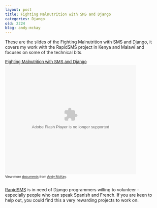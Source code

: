 ```yaml
---
layout: post
title: Fighting Malnutrition with SMS and Django
categories: Django
old: 2224
blog: andy-mckay
---
```

<p>These are the slides of the Fighting Malnutrition with SMS and Django, it covers my work with the RapidSMS project in Kenya and Malawi and focuses on some of the technical bits.</p>
<div style="width:425px;text-align:left" id="__ss_1980145"><a style="font:14px Helvetica,Arial,Sans-serif;display:block;margin:12px 0 3px 0;text-decoration:underline;" href="http://www.slideshare.net/andymckay/fighting-malnutrition-with-sms-and-django" title="Fighting Malnutrition with SMS and Django">Fighting Malnutrition with SMS and Django</a><object style="margin:0px" width="425" height="355"><param name="movie" value="http://static.slidesharecdn.com/swf/ssplayer2.swf?doc=presentation-malnutrition-090910154409-phpapp01&stripped_title=fighting-malnutrition-with-sms-and-django" /><param name="allowFullScreen" value="true"/><param name="allowScriptAccess" value="always"/><embed src="http://static.slidesharecdn.com/swf/ssplayer2.swf?doc=presentation-malnutrition-090910154409-phpapp01&stripped_title=fighting-malnutrition-with-sms-and-django" type="application/x-shockwave-flash" allowscriptaccess="always" allowfullscreen="true" width="425" height="355"></embed></object><div style="font-size:11px;font-family:tahoma,arial;height:26px;padding-top:2px;">View more <a style="text-decoration:underline;" href="http://www.slideshare.net/">documents</a> from <a style="text-decoration:underline;" href="http://www.slideshare.net/andymckay">Andy McKay</a>.</div></div>
<p><a href="http://www.rapidsms.org/rapidresponse ">RapidSMS</a> is in need of Django programmers willing to volunteer - especially people who can speak Spanish and French. If you are keen to help out, you could find this a very rewarding projects to work on.</p>